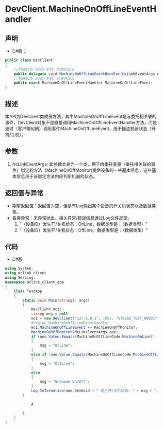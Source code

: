 # DevClient.MachineOnOffLineEventHandler

## 声明

- C#版：

```c#
public class DevClient
{
    //机器状态（开机/关机）的委托定义
    public delegate void MachineOnOffLineEventHandler(NcLinkEventArgs e);
    //机器状态（开机/关机）的事件定义
    public event MachineOnOffLineEventHandler MachineOnOffLineEvent;    
}
```

## 描述

​        本API为DevClient类成员方法，其中MachineOnOffLineEvent是与委托相关联的事件，DevClient对象不是直接调用MachineOnOffLineEventHandler方法，而是通过（客户端句柄）调用事件MachineOnOffLineEvent，用于描述机器状态（开机/关机）。

## 参数

1. NcLinkEventArgs: 此参数本身为一个类，用于给委托变量（委托相关联的事件）绑定的方法（MachineOnOffMonitor)提供设备的一些基本信息，这些基本信息用于该绑定方法内部判断机器的状态。

## 返回值与异常

- 期望返回值：返回值为空，但是有Log输出某个设备的开关机状态以及数据类型。
- 各类异常：无异常抛出，相关异常/错误信息通过Log文件反馈。
  1. "（设备ID）发生开/关机状态：OnLine，数据类型是：（数据类型）"
  2. "（设备ID）发生开/关机状态：OffLine，数据类型是：（数据类型）"

## 代码

- C#版

```c#
using System;
using nclink_client
using Serilog;
namespace nclink_client_app
{
    class TestApp
    {
        static void Main(string[] args)
        {
            DevClient mc1;
            string msg = null;
            mc1 = new DevClient("127.0.0.1", 1883, "STRESS_TEST_00001", false);
            #region MachineOnOffLineEventHandler
            mc1.MachineOnOffLineEvent += MachineOnOffMonitor;
            MachineOnOffMonitor(NcLinkEventArgs ooe);
            if (ooe.Value.Equals(MachineOnOffLineCode.MachineOnLine))
            {
                msg = "OnLine";
            }
            else if (ooe.Value.Equals(MachineOnOffLineCode.MachineOffLine))
            {
                msg = "OffLine";
            }
            else
            {
                msg = "Unknown On/Off";
            }
            Log.Information(ooe.DevGuid + " 发生开/关机状态: " + msg + "，数据类型是: " + ooe.ValueType);
        }
            
            #
            
        }
    }
}
```

